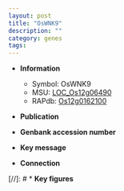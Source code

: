 ```yaml
---
layout: post
title: "OsWNK9"
description: ""
category: genes
tags: 
---
```


* **Information**  
    + Symbol: OsWNK9  
    + MSU: [LOC_Os12g06490](http://rice.uga.edu/cgi-bin/ORF_infopage.cgi?orf=LOC_Os12g06490)  
    + RAPdb: [Os12g0162100](http://rapdb.dna.affrc.go.jp/viewer/gbrowse_details/irgsp1?name=Os12g0162100)  

* **Publication**  

* **Genbank accession number**  

* **Key message**  

* **Connection**  

[//]: # * **Key figures**  


